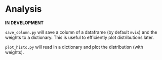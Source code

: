# Analysis

**IN DEVELOPMENT**

`save_column.py` will save a column of a dataframe (by default `mvis`) and the weights to a dictionary. This is useful to efficiently plot distributions later.

`plot_histo.py` will read in a dictionary and plot the distribution (with weights).


